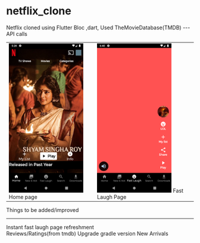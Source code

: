 # netflix_clone

Netflix cloned using Flutter Bloc ,dart,
Used TheMovieDatabase(TMDB) ---API calls
<table>
<tr>
<td><img src="Screenshot_1660478333.png" width=200>Home page</td>
<td><img src="second.png" width=200> Fast Laugh Page </td>
</tr>
</table>



Things to be added/improved
_____________________
Instant fast laugh page refreshment<br>
Reviews/Ratings(from tmdb)
Upgrade gradle version
New Arrivals
